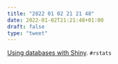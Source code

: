 ```yaml
---
title: "2022 01 02 21 21 48"
date: 2022-01-02T21:21:48+01:00
draft: false
type: "tweet"
---
```

[Using databases with Shiny](https://emilyriederer.netlify.app/post/shiny-db/). `#rstats`
